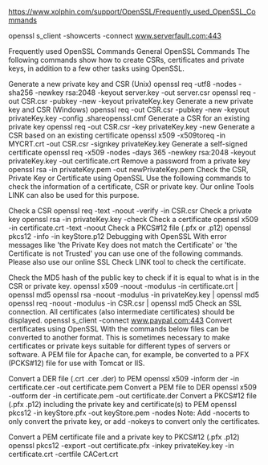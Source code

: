 https://www.xolphin.com/support/OpenSSL/Frequently_used_OpenSSL_Commands


openssl s_client -showcerts -connect www.serverfault.com:443

Frequently used OpenSSL Commands
General OpenSSL Commands
The following commands show how to create CSRs, certificates and private keys, in addition to a few other tasks using OpenSSL.

Generate a new private key and CSR (Unix)
openssl req -utf8 -nodes -sha256 -newkey rsa:2048 -keyout server.key -out server.csr
openssl req -out CSR.csr -pubkey -new -keyout privateKey.key
Generate a new private key and CSR (Windows)
openssl req -out CSR.csr -pubkey -new -keyout privateKey.key -config .shareopenssl.cmf
Generate a CSR for an existing private key
openssl req -out CSR.csr -key privateKey.key -new
Generate a CSR based on an existing certificate
openssl x509 -x509toreq -in MYCRT.crt -out CSR.csr -signkey privateKey.key
Generate a self-signed certificate
openssl req -x509 -nodes -days 365 -newkey rsa:2048 -keyout privateKey.key -out certificate.crt
Remove a password from a private key
openssl rsa -in privateKey.pem -out newPrivateKey.pem
Check the CSR, Private Key or Certificate using OpenSSL
Use the following commands to check the information of a certificate, CSR or private key. Our online Tools LINK can also be used for this purpose.

Check a CSR
openssl req -text -noout -verify -in CSR.csr
Check a private key
openssl rsa -in privateKey.key -check
Check a certificate
openssl x509 -in certificate.crt -text -noout
Check a PKCS#12 file (.pfx or .p12)
openssl pkcs12 -info -in keyStore.p12
Debugging with OpenSSL
With error messages like 'the Private Key does not match the Certificate' or 'the Certificate is not Trusted' you can use one of the following commands. Please also use our online SSL Check LINK tool to check the certificate.

Check the MD5 hash of the public key to check if it is equal to what is in the CSR or private key.
openssl x509 -noout -modulus -in certificate.crt | openssl md5
openssl rsa -noout -modulus -in privateKey.key | openssl md5
openssl req -noout -modulus -in CSR.csr | openssl md5
Check an SSL connection. All certificates (also intermediate certificates) should be displayed.
openssl s_client -connect www.paypal.com:443
Convert certificates using OpenSSL
With the commands below files can be converted to another format. This is sometimes necessary to make certificates or private keys suitable for different types of servers or software. A PEM file for Apache can, for example, be converted to a PFX (PCKS#12) file for use with Tomcat or IIS.

Convert a DER file (.crt .cer .der) to PEM
openssl x509 -inform der -in certificate.cer -out certificate.pem
Convert a PEM file to DER
openssl x509 -outform der -in certificate.pem -out certificate.der
Convert a PKCS#12 file (.pfx .p12) including the private key and certificate(s) to PEM
openssl pkcs12 -in keyStore.pfx -out keyStore.pem -nodes
Note: Add -nocerts to only convert the private key, or add -nokeys to convert only the certificates.

Convert a PEM certificate file and a private key to PKCS#12 (.pfx .p12)
openssl pkcs12 -export -out certificate.pfx -inkey privateKey.key -in certificate.crt -certfile CACert.crt
